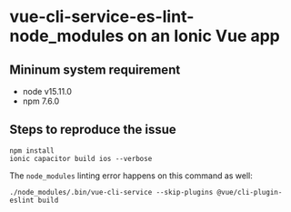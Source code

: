 # vue-cli-service-es-lint-node_modules on an Ionic Vue app

## Mininum system requirement
- node v15.11.0
- npm 7.6.0

## Steps to reproduce the issue
```
npm install
ionic capacitor build ios --verbose
```

The `node_modules` linting error happens on this command as well:
```
./node_modules/.bin/vue-cli-service --skip-plugins @vue/cli-plugin-eslint build
```
